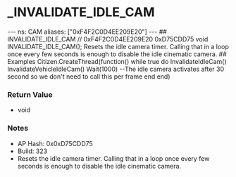 # _INVALIDATE_IDLE_CAM

--- ns: CAM aliases: ["0xF4F2C0D4EE209E20"] --- ## INVALIDATE_IDLE_CAM  // 0xF4F2C0D4EE209E20 0xD75CDD75 void INVALIDATE_IDLE_CAM();  Resets the idle camera timer. Calling that in a loop once every few seconds is enough to disable the idle cinematic camera.  ## Examples Citizen.CreateThread(function() while true do InvalidateIdleCam() InvalidateVehicleIdleCam() Wait(1000) --The idle camera activates after 30 second so we don't need to call this per frame end end)

### Return Value
* void

### Notes
* AP Hash: 0x0xD75CDD75
* Build: 323
* Resets the idle camera timer. Calling that in a loop once every few seconds is enough to disable the idle cinematic camera.

